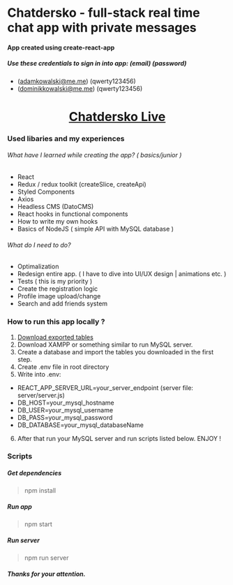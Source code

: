 # Chatdersko - full-stack real time chat app with private messages
#### App created using create-react-app
##### Use these credentials to sign in into app: (email) (password)

* (adamkowalski@me.me) (qwerty123456)
* (dominikkowalski@me.me) (qwerty123456)

<h1 align="center"><a href="https://nifty-shannon-5c4118.netlify.app">Chatdersko Live</a></h1>


### Used libaries and my experiences
###### What have I learned while creating the app? ( basics/junior )
- React
- Redux / redux toolkit (createSlice, createApi)
- Styled Components
- Axios
- Headless CMS (DatoCMS)
- React hooks in functional components
- How to write my own hooks
- Basics of NodeJS ( simple API with MySQL database )

###### What do I need to do?
- Optimalization
- Redesign entire app. ( I have to dive into UI/UX design | animations etc. )
- Tests ( this is my priority )
- Create the registration logic
- Profile image upload/change
- Search and add friends system

### How to run this app locally ?
1. [Download exported tables](https://easyupload.io/3cehv4)
2. Download XAMPP or something similar to run MySQL server.
3. Create a database and import the tables you downloaded in the first step.
4. Create .env file in root directory
5. Write into .env:
- REACT_APP_SERVER_URL=your_server_endpoint (server file: server/server.js)
- DB_HOST=your_mysql_hostname
- DB_USER=your_mysql_username
- DB_PASS=your_mysql_password
- DB_DATABASE=your_mysql_databaseName
6. After that run your MySQL server and run scripts listed below. ENJOY !
### Scripts
##### Get dependencies
> npm install
##### Run app
> npm start
##### Run server
> npm run server

##### Thanks for your attention.
